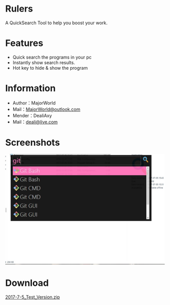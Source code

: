 # Rulers
A QuickSearch Tool to help you boost your work.

# Features

* Quick search the programs in your pc
* Instantly show search results.
* Hot key to hide & show the program

# Information
* Author：MajorWorld
* Mail：MajorWorld@outlook.com
* Mender：DealiAxy
* Mail：deali@live.com

# Screenshots
![](https://github.com/Deali-Axy/Rulers/blob/master/Screenshot.jpg?raw=true)
# Download
[2017-7-5_Test_Version.zip](https://github.com/Deali-Axy/Rulers/archive/2017-7-5.zip)


